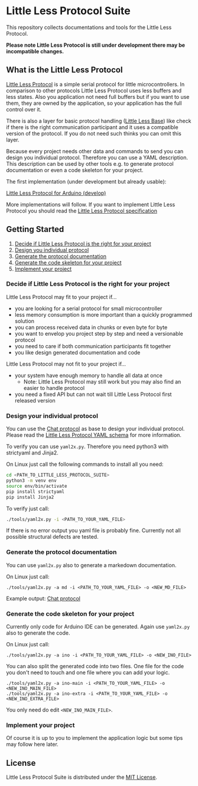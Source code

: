 # Little Less Protocol Suite

This repository collects documentations and tools for the Little Less Protocol.

**Please note Little Less Protocol is still under development there may be incompatible changes.**

## What is the Little Less Protocol

[Little Less Protocol](doc/LittleLessProtocol.md) is a simple serial protocol for little microcontrollers.
In comparison to other protocols Little Less Protocol uses less buffers and less states.
Also you application not need full buffers but if you want to use them,
they are owned by the application, so your application has the full control over it.

There is also a layer for basic protocol handling ([Little Less Base](doc/LittleLessBase.md))
like check if there is the right communication participant and it uses a compatible version of the protocol.
If you do not need such thinks you can omit this layer.

Because every project needs other data and commands to send you can design you individual protocol.
Therefore you can use a YAML description. This description can be used by other tools e.g. to generate
protocol documentation or even a code skeleton for your project.

The first implementation (under development but already usable):

[Little Less Protocol for Arduino (develop)](https://github.com/FraMuCoder/LittleLessProtocol/tree/develop)

More implementations will follow.
If you want to implement Little Less Protocol you should read the [Little Less Protocol specification](doc/LittleLessProtocol.md)

## Getting Started

1. [Decide if Little Less Protocol is the right for your project](#decide-if-little-less-protocol-is-the-right-for-your-project)
2. [Design you individual protocol](#design-your-individual-protocol)
3. [Generate the protocol documentation](#generate-the-protocol-documentation)
4. [Generate the code skeleton for your project](#generate-the-code-skeleton-for-your-project)
5. [Implement your project](#implement-your-project)

### Decide if Little Less Protocol is the right for your project

Little Less Protocol may fit to your project if...

- you are looking for a serial protocol for small microcontroller
- less memory consumption is more important than a quickly programmed solution
- you can process received data in chunks or even byte for byte
- you want to envelop you project step by step and need a versionable protocol
- you need to care if both communication participants fit together
- you like design generated documentation and code

Little Less Protocol may not fit to your project if...

- your system have enough memory to handle all data at once
  - Note: Little Less Protocol may still work but you may also find an easier to handle protocol
- you need a fixed API but can not wait till Little Less Protocol first released version

### Design your individual protocol

You can use the [Chat protocol](examples/Chat/Chat.yaml) as base to design your individual protocol.
Please read the [Little Less Protocol YAML schema](doc/yaml.md) for more information.

To verify you can use `yaml2x.py`. Therefore you need python3 with strictyaml and Jinja2.

On Linux just call the following commands to install all you need:
```bash
cd <PATH_TO_LITTLE_LESS_PROTOCOL_SUITE>
python3 -m venv env
source env/bin/activate
pip install strictyaml
pip install Jinja2
```

To verify just call:
```bash
./tools/yaml2x.py -i <PATH_TO_YOUR_YAML_FILE>
```

If there is no error output you yaml file is probably fine. Currently not all
possible structural defects are tested.

### Generate the protocol documentation

You can use `yaml2x.py` also to generate a markedown documentation.

On Linux just call:
```
./tools/yaml2x.py -a md -i <PATH_TO_YOUR_YAML_FILE> -o <NEW_MD_FILE>
```

Example output: [Chat protocol](examples/Chat/Chat.md)

### Generate the code skeleton for your project

Currently only code for Arduino IDE can be generated.
Again use `yaml2x.py` also to generate the code.

On Linux just call:
```
./tools/yaml2x.py -a ino -i <PATH_TO_YOUR_YAML_FILE> -o <NEW_INO_FILE>
```

You can also split the generated code into two files. One file for the code you don't need to touch
and one file where you can add your logic.

```
./tools/yaml2x.py -a ino-main -i <PATH_TO_YOUR_YAML_FILE> -o <NEW_INO_MAIN_FILE>
./tools/yaml2x.py -a ino-extra -i <PATH_TO_YOUR_YAML_FILE> -o <NEW_INO_EXTRA_FILE>
```

You only need do edit `<NEW_INO_MAIN_FILE>`.

### Implement your project

Of course it is up to you to implement the application logic but some tips may follow here later.

## License

Little Less Protocol Suite is distributed under the [MIT License](./LICENSE).
